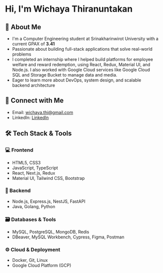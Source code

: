 <h1 align="left">Hi, I'm Wichaya Thiranuntakan</h1>

## 📌 About Me
- I'm a Computer Engineering student at Srinakharinwirot University with a current GPAX of **3.41**
- Passionate about building full-stack applications that solve real-world problems
- I completed an internship where I helped build platforms for employee welfare and reward redemption, using React, Redux, Material UI, and Node.js. I also worked with Google Cloud services like Google Cloud SQL and Storage Bucket to manage data and media.
- Eager to learn more about DevOps, system design, and scalable backend architecture

## 🔗 Connect with Me
- Email: [wichaya.thi@gmail.com](mailto:wichaya.thi@gmail.com)
- LinkedIn: [LinkedIn](https://www.linkedin.com/in/wichaya-thiranuntakan)

## 🛠 Tech Stack & Tools

### 💻 Frontend
- HTML5, CSS3
- JavaScript, TypeScript
- React, Next.js, Redux
- Material UI, Tailwind CSS, Bootstrap

### 🧩 Backend
- Node.js, Express.js, NestJS, FastAPI
- Java, Golang, Python

### 🗃️ Databases & Tools
- MySQL, PostgreSQL, MongoDB, Redis
- DBeaver, MySQL Workbench, Cypress, Figma, Postman

### ⚙️ Cloud & Deployment
- Docker, Git, Linux
- Google Cloud Platform (GCP)
